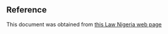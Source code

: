 # 

## Reference

This document was obtained from [this Law Nigeria web page](http://www.lawnigeria.com/LFN/T/Tafawa-Balewa-Square-Management-Act.php)
